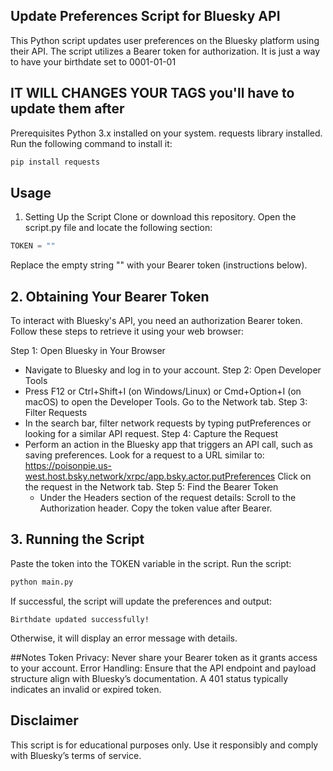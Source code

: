 ## Update Preferences Script for Bluesky API
This Python script updates user preferences on the Bluesky platform using their API. The script utilizes a Bearer token for authorization.
It is just a way to have your birthdate set to 0001-01-01 

## IT WILL CHANGES YOUR TAGS you'll have to update them after

Prerequisites
Python 3.x installed on your system.
requests library installed. Run the following command to install it:
```bash
pip install requests
```
## Usage
1. Setting Up the Script
Clone or download this repository.
Open the script.py file and locate the following section:
```python
TOKEN = ""
```
Replace the empty string "" with your Bearer token (instructions below).

## 2. Obtaining Your Bearer Token
To interact with Bluesky's API, you need an authorization Bearer token. Follow these steps to retrieve it using your web browser:

Step 1: Open Bluesky in Your Browser
  - Navigate to Bluesky and log in to your account.
Step 2: Open Developer Tools
  - Press F12 or Ctrl+Shift+I (on Windows/Linux) or Cmd+Option+I (on macOS) to open the Developer Tools.
  Go to the Network tab.
Step 3: Filter Requests
  - In the search bar, filter network requests by typing putPreferences or looking for a similar API request.
Step 4: Capture the Request
- Perform an action in the Bluesky app that triggers an API call, such as saving preferences.
  Look for a request to a URL similar to:
      https://poisonpie.us-west.host.bsky.network/xrpc/app.bsky.actor.putPreferences
  Click on the request in the Network tab.
Step 5: Find the Bearer Token
  - Under the Headers section of the request details:
  Scroll to the Authorization header.
  Copy the token value after Bearer.

## 3. Running the Script
Paste the token into the TOKEN variable in the script.
Run the script:
```bash
python main.py
```
If successful, the script will update the preferences and output:
```
Birthdate updated successfully!
```
Otherwise, it will display an error message with details.

##Notes
Token Privacy: Never share your Bearer token as it grants access to your account.
Error Handling: Ensure that the API endpoint and payload structure align with Bluesky’s documentation. A 401 status typically indicates an invalid or expired token.

## Disclaimer
This script is for educational purposes only. Use it responsibly and comply with Bluesky’s terms of service.

